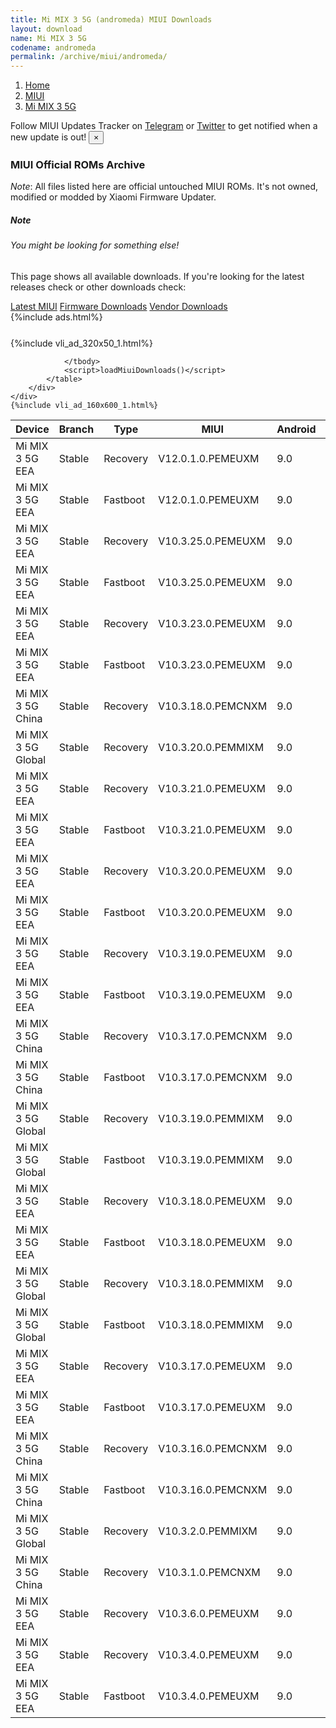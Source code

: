 ```yaml
---
title: Mi MIX 3 5G (andromeda) MIUI Downloads
layout: download
name: Mi MIX 3 5G
codename: andromeda
permalink: /archive/miui/andromeda/
---
```

<nav aria-label="breadcrumb">
    <ol class="breadcrumb">
        <li class="breadcrumb-item"><a href="/">Home</a></li>
        <li class="breadcrumb-item"><a href="/miui/">MIUI</a></li>
        <li class="breadcrumb-item active" aria-current="page"><a href="/miui/andromeda/">Mi MIX 3 5G</a></li>
    </ol>
</nav>
<div class="alert alert-primary alert-dismissible fade show" role="alert">
    Follow MIUI Updates Tracker on <a href="https://t.me/MIUIUpdatesTracker" class="alert-link">Telegram</a>
     or <a href="https://twitter.com/MiFwUpdater" class="alert-link">Twitter</a> to get notified when a new update is out!
    <button type="button" class="close" data-dismiss="alert" aria-label="Close">
        <span aria-hidden="true">&times;</span>
    </button>
</div>

### MIUI Official ROMs Archive
*Note*: All files listed here are official untouched MIUI ROMs. It's not owned, modified or modded by Xiaomi Firmware Updater.
<div class="card">
  <div class="card-body">
    <h5 class="card-title">Note</h5>
    <h6 class="card-subtitle mb-2 text-muted">You might be looking for something else!</h6>
    <p class="card-text">This page shows all available downloads.
     If you're looking for the latest releases check or other downloads check:</p>
    <a href="/miui/andromeda/" class="card-link">Latest MIUI</a>
    <a href="/firmware/andromeda/" class="card-link">Firmware Downloads</a>
    <a href="/vendor/andromeda/" class="card-link">Vendor Downloads</a>
  </div>
</div>
{%include ads.html%}
<div class="row justify-content-center">
    <div class="col-10">
        <div class="table-responsive-md" style="margin-top: 25px;">
            {%include vli_ad_320x50_1.html%}
            <table id="miui" class="display dt-responsive nowrap compact table table-striped table-hover table-sm">
                <thead class="thead-dark">
                    <tr>
                        <th data-ref="device">Device</th>
                        <th data-ref="branch">Branch</th>
                        <th data-ref="type">Type</th>
                        <th data-ref="miui">MIUI</th>
                        <th data-ref="android">Android</th>
                        <th data-ref="size">Size</th>
                        <th data-ref="size">Date</th>
                        <th data-ref="link">Link</th>
                    </tr>
                </thead>
                <tbody>
                <tr><td>Mi MIX 3 5G EEA</td><td>Stable</td><td>Recovery</td><td>V12.0.1.0.PEMEUXM</td><td>9.0</td><td>2.4 GB</td><td>2020-09-04</td><td><a href="/miui/andromeda/stable/V12.0.1.0.PEMEUXM/">Download</a></td></tr>
<tr><td>Mi MIX 3 5G EEA</td><td>Stable</td><td>Fastboot</td><td>V12.0.1.0.PEMEUXM</td><td>9.0</td><td>2.9 GB</td><td>2020-08-23</td><td><a href="/miui/andromeda/stable/V12.0.1.0.PEMEUXM/">Download</a></td></tr>
<tr><td>Mi MIX 3 5G EEA</td><td>Stable</td><td>Recovery</td><td>V10.3.25.0.PEMEUXM</td><td>9.0</td><td>2.1 GB</td><td>2020-08-10</td><td><a href="/miui/andromeda/stable/V10.3.25.0.PEMEUXM/">Download</a></td></tr>
<tr><td>Mi MIX 3 5G EEA</td><td>Stable</td><td>Fastboot</td><td>V10.3.25.0.PEMEUXM</td><td>9.0</td><td>2.5 GB</td><td>2020-08-01</td><td><a href="/miui/andromeda/stable/V10.3.25.0.PEMEUXM/">Download</a></td></tr>
<tr><td>Mi MIX 3 5G EEA</td><td>Stable</td><td>Recovery</td><td>V10.3.23.0.PEMEUXM</td><td>9.0</td><td>2.1 GB</td><td>2020-02-03</td><td><a href="/miui/andromeda/stable/V10.3.23.0.PEMEUXM/">Download</a></td></tr>
<tr><td>Mi MIX 3 5G EEA</td><td>Stable</td><td>Fastboot</td><td>V10.3.23.0.PEMEUXM</td><td>9.0</td><td>2.7 GB</td><td>2020-01-13</td><td><a href="/miui/andromeda/stable/V10.3.23.0.PEMEUXM/">Download</a></td></tr>
<tr><td>Mi MIX 3 5G China</td><td>Stable</td><td>Recovery</td><td>V10.3.18.0.PEMCNXM</td><td>9.0</td><td>2.1 GB</td><td>2019-11-22</td><td><a href="/miui/andromeda/stable/V10.3.18.0.PEMCNXM/">Download</a></td></tr>
<tr><td>Mi MIX 3 5G Global</td><td>Stable</td><td>Recovery</td><td>V10.3.20.0.PEMMIXM</td><td>9.0</td><td>2.1 GB</td><td>2019-11-22</td><td><a href="/miui/andromeda/stable/V10.3.20.0.PEMMIXM/">Download</a></td></tr>
<tr><td>Mi MIX 3 5G EEA</td><td>Stable</td><td>Recovery</td><td>V10.3.21.0.PEMEUXM</td><td>9.0</td><td>2.1 GB</td><td>2019-11-04</td><td><a href="/miui/andromeda/stable/V10.3.21.0.PEMEUXM/">Download</a></td></tr>
<tr><td>Mi MIX 3 5G EEA</td><td>Stable</td><td>Fastboot</td><td>V10.3.21.0.PEMEUXM</td><td>9.0</td><td>2.7 GB</td><td>2019-10-30</td><td><a href="/miui/andromeda/stable/V10.3.21.0.PEMEUXM/">Download</a></td></tr>
<tr><td>Mi MIX 3 5G EEA</td><td>Stable</td><td>Recovery</td><td>V10.3.20.0.PEMEUXM</td><td>9.0</td><td>2.1 GB</td><td>2019-09-29</td><td><a href="/miui/andromeda/stable/V10.3.20.0.PEMEUXM/">Download</a></td></tr>
<tr><td>Mi MIX 3 5G EEA</td><td>Stable</td><td>Fastboot</td><td>V10.3.20.0.PEMEUXM</td><td>9.0</td><td>2.7 GB</td><td>2019-09-20</td><td><a href="/miui/andromeda/stable/V10.3.20.0.PEMEUXM/">Download</a></td></tr>
<tr><td>Mi MIX 3 5G EEA</td><td>Stable</td><td>Recovery</td><td>V10.3.19.0.PEMEUXM</td><td>9.0</td><td>2.1 GB</td><td>2019-08-30</td><td><a href="/miui/andromeda/stable/V10.3.19.0.PEMEUXM/">Download</a></td></tr>
<tr><td>Mi MIX 3 5G EEA</td><td>Stable</td><td>Fastboot</td><td>V10.3.19.0.PEMEUXM</td><td>9.0</td><td>2.7 GB</td><td>2019-08-23</td><td><a href="/miui/andromeda/stable/V10.3.19.0.PEMEUXM/">Download</a></td></tr>
<tr><td>Mi MIX 3 5G China</td><td>Stable</td><td>Recovery</td><td>V10.3.17.0.PEMCNXM</td><td>9.0</td><td>2.1 GB</td><td>2019-08-08</td><td><a href="/miui/andromeda/stable/V10.3.17.0.PEMCNXM/">Download</a></td></tr>
<tr><td>Mi MIX 3 5G China</td><td>Stable</td><td>Fastboot</td><td>V10.3.17.0.PEMCNXM</td><td>9.0</td><td>2.4 GB</td><td>2019-08-01</td><td><a href="/miui/andromeda/stable/V10.3.17.0.PEMCNXM/">Download</a></td></tr>
<tr><td>Mi MIX 3 5G Global</td><td>Stable</td><td>Recovery</td><td>V10.3.19.0.PEMMIXM</td><td>9.0</td><td>2.1 GB</td><td>2019-08-08</td><td><a href="/miui/andromeda/stable/V10.3.19.0.PEMMIXM/">Download</a></td></tr>
<tr><td>Mi MIX 3 5G Global</td><td>Stable</td><td>Fastboot</td><td>V10.3.19.0.PEMMIXM</td><td>9.0</td><td>2.6 GB</td><td>2019-08-01</td><td><a href="/miui/andromeda/stable/V10.3.19.0.PEMMIXM/">Download</a></td></tr>
<tr><td>Mi MIX 3 5G EEA</td><td>Stable</td><td>Recovery</td><td>V10.3.18.0.PEMEUXM</td><td>9.0</td><td>2.1 GB</td><td>2019-07-31</td><td><a href="/miui/andromeda/stable/V10.3.18.0.PEMEUXM/">Download</a></td></tr>
<tr><td>Mi MIX 3 5G EEA</td><td>Stable</td><td>Fastboot</td><td>V10.3.18.0.PEMEUXM</td><td>9.0</td><td>2.6 GB</td><td>2019-07-24</td><td><a href="/miui/andromeda/stable/V10.3.18.0.PEMEUXM/">Download</a></td></tr>
<tr><td>Mi MIX 3 5G Global</td><td>Stable</td><td>Recovery</td><td>V10.3.18.0.PEMMIXM</td><td>9.0</td><td>2.1 GB</td><td>2019-07-05</td><td><a href="/miui/andromeda/stable/V10.3.18.0.PEMMIXM/">Download</a></td></tr>
<tr><td>Mi MIX 3 5G Global</td><td>Stable</td><td>Fastboot</td><td>V10.3.18.0.PEMMIXM</td><td>9.0</td><td>2.6 GB</td><td>2019-07-01</td><td><a href="/miui/andromeda/stable/V10.3.18.0.PEMMIXM/">Download</a></td></tr>
<tr><td>Mi MIX 3 5G EEA</td><td>Stable</td><td>Recovery</td><td>V10.3.17.0.PEMEUXM</td><td>9.0</td><td>2.1 GB</td><td>2019-06-24</td><td><a href="/miui/andromeda/stable/V10.3.17.0.PEMEUXM/">Download</a></td></tr>
<tr><td>Mi MIX 3 5G EEA</td><td>Stable</td><td>Fastboot</td><td>V10.3.17.0.PEMEUXM</td><td>9.0</td><td>2.6 GB</td><td>2019-06-20</td><td><a href="/miui/andromeda/stable/V10.3.17.0.PEMEUXM/">Download</a></td></tr>
<tr><td>Mi MIX 3 5G China</td><td>Stable</td><td>Recovery</td><td>V10.3.16.0.PEMCNXM</td><td>9.0</td><td>2.1 GB</td><td>2019-06-11</td><td><a href="/miui/andromeda/stable/V10.3.16.0.PEMCNXM/">Download</a></td></tr>
<tr><td>Mi MIX 3 5G China</td><td>Stable</td><td>Fastboot</td><td>V10.3.16.0.PEMCNXM</td><td>9.0</td><td>2.4 GB</td><td>2019-06-11</td><td><a href="/miui/andromeda/stable/V10.3.16.0.PEMCNXM/">Download</a></td></tr>
<tr><td>Mi MIX 3 5G Global</td><td>Stable</td><td>Recovery</td><td>V10.3.2.0.PEMMIXM</td><td>9.0</td><td>2.0 GB</td><td>2019-05-29</td><td><a href="/miui/andromeda/stable/V10.3.2.0.PEMMIXM/">Download</a></td></tr>
<tr><td>Mi MIX 3 5G China</td><td>Stable</td><td>Recovery</td><td>V10.3.1.0.PEMCNXM</td><td>9.0</td><td>2.0 GB</td><td>2019-05-27</td><td><a href="/miui/andromeda/stable/V10.3.1.0.PEMCNXM/">Download</a></td></tr>
<tr><td>Mi MIX 3 5G EEA</td><td>Stable</td><td>Recovery</td><td>V10.3.6.0.PEMEUXM</td><td>9.0</td><td>2.1 GB</td><td>2019-05-24</td><td><a href="/miui/andromeda/stable/V10.3.6.0.PEMEUXM/">Download</a></td></tr>
<tr><td>Mi MIX 3 5G EEA</td><td>Stable</td><td>Recovery</td><td>V10.3.4.0.PEMEUXM</td><td>9.0</td><td>2.1 GB</td><td>2019-05-21</td><td><a href="/miui/andromeda/stable/V10.3.4.0.PEMEUXM/">Download</a></td></tr>
<tr><td>Mi MIX 3 5G EEA</td><td>Stable</td><td>Fastboot</td><td>V10.3.4.0.PEMEUXM</td><td>9.0</td><td>2.6 GB</td><td>2019-05-09</td><td><a href="/miui/andromeda/stable/V10.3.4.0.PEMEUXM/">Download</a></td></tr>

                </tbody>
                <script>loadMiuiDownloads()</script>
            </table>
        </div>
    </div>
    {%include vli_ad_160x600_1.html%}
</div>
